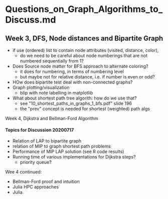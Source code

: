 Questions_on_Graph_Algorithms_to_Discuss.md
=================================================

Week 3, DFS, Node distances and Bipartite Graph
-----------------------------------------------
- if use (ordered) list to contain node attributes (visited, distance, color),
    - do we need to be careful about node numberings that are not numbered sequentially from 1?
- Does Source node matter for BFS approach to alternate coloring?
    - it does for numbering, in terms of numbering level
    - but maybe not for relative distance, i.e. if number is even or odd?
- HOw does bipartite test deal with non-connected graphs?
- Graph plotting/visualization
    - blip with note labelling in matplotlib
- What about shortest path tree algorith: how do we use that?
    - see "10_shortest_paths_in_graphs_1_bfs.pdf" slide 196
    - the "prev" concept is needed for shortest (weighted) path algs

Week 4, Dijkstra and Bellman-Ford Algorithm

#### Topics for Discussion 20200717
- Relation of LAP to bipartite graph
- relation of MIP to graph shortest path problems
- Performance of MIP LAP solution (see R code results)
- Running time of various implementations for Dijkstra steps?
    - priority queue?


Wee 4 continued:
- Bellman-Ford proof and intuition
- Julia HPC approaches
- Julia
